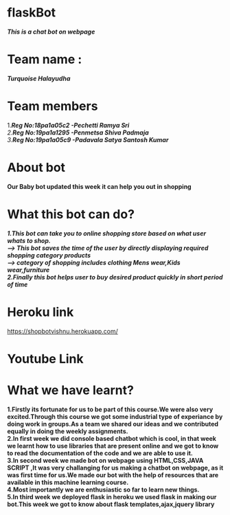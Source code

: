 # flaskBot
***This is a chat bot on webpage***
# Team name :
 ***Turquoise Halayudha***
 
# Team members
1.***Reg No:18pa1a05c2 -Pechetti Ramya Sri**<br />
2.**Reg No:19pa1a1295 -Penmetsa Shiva Padmaja**<br />
3.**Reg No:19pa1a05c9 -Padavala Satya Santosh Kumar***<br />

# About bot
**Our Baby bot updated this week it can help you out in shopping**
# What this bot can do?
***1.This bot can take you to online shopping store based on what user whats to shop.<br/>
    --> This bot saves the time of the user by directly displaying  required shopping category products<br/>
    --> category of shopping includes clothing Mens wear,Kids wear,furniture <br/>
2.Finally this bot helps user to buy desired product quickly in short period of time<br/>***


# Heroku link
https://shopbotvishnu.herokuapp.com/

# Youtube Link


# What we have learnt?
****1.Firstly its fortunate for us to be part of this course.We were also very excited.Through this course we got some industrial type of experiance by doing work in groups.As a team we shared our ideas and we contributed equally in doing the weekly assignments.</br>
2.In first week we did  console based chatbot which is cool, in that week we learnt how to use libraries that are present online and we got to know to read the documentation of the code and we are able to use it.</br>
3.In second week we made bot on webpage using HTML,CSS,JAVA SCRIPT ,It was very challanging  for us making a chatbot on webpage, as it was first time for us.We made our bot with the help of resources that are available in this machine learning course.</br>
4.Most importantly we are enthusiastic so far to learn new things.</br>
5.In third week we deployed flask in heroku we used flask in making our bot.This week we got to know about flask templates,ajax,jquery library</br>****
